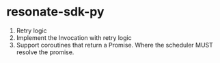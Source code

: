 # resonate-sdk-py

1. Retry logic
2. Implement the Invocation with retry logic
3. Support coroutines that return a Promise. Where the scheduler MUST resolve the promise.